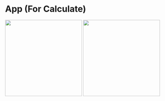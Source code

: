 # App (For Calculate)

<img src="https://i.imgur.com/cKq6QN2.jpg" width="250px">

<img src="https://i.imgur.com/Pmp4l8N.jpg" width="250px">

